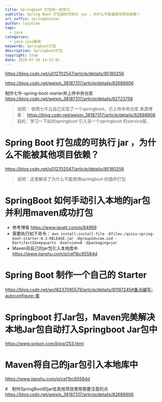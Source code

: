 ```yaml
---
title: Springboot 打包的一些学习
subtitle: Spring Boot 打包成的可执行 jar ，为什么不能被其他项目依赖？
url_suffix: springbootpac
author: lazytime
tags:
  - java
categories:
  - java-java基础
keywords: Springboot打包
description: Springboot打包
copyright: true
date: 2020-07-26 14:23:01
---
```


https://blog.csdn.net/u012702547/article/details/95180256

https://blog.csdn.net/weixin_38187317/article/details/82688906

制作七牛-spring-boot-starter并上传中央仓库 https://blog.csdn.net/weixin_38187317/article/details/82723758

> 说明： 依照七牛云自己实现了一个springboot，已上传中央仓库 来源博客： https://blog.csdn.net/weixin_38187317/article/details/82688906 目的：学习一下如何springboot 引入另一个springboot 的service层，

# Spring Boot 打包成的可执行 jar ，为什么不能被其他项目依赖？

https://blog.csdn.net/u012702547/article/details/95180256

> 说明：这里解读了为什么不能使用springboot 的插件打包

# SpringBoot 如何手动引入本地的jar包 并利用maven成功打包

- 参考博客 https://www.javatt.com/p/84969
- 需要执行如下命令： `mvn install:install-file -Dfile=./qiniu-spring-boot-starter-0.2-RELEASE.jar -DgroupId=com.zxd -DartifactId=myquartz -Dversion=8 -Dpackaging=jar`
- Maven将自己的jar包引入本地库中 https://www.jianshu.com/p/cef1bc65584d

# Spring Boot 制作一个自己的 Starter

https://blog.csdn.net/wo18237095579/article/details/81197245#重点编写-autoconfigure-类

# Springboot 打Jar包，Maven完美解决本地Jar包自动打入Springboot Jar包中

https://www.sojson.com/blog/253.html

# Maven将自己的jar包引入本地库中

https://www.jianshu.com/p/cef1bc65584d

\#　制作SpringBoot的jar给其他项目使用需要注意的点 https://blog.csdn.net/weixin_38187317/article/details/82688906